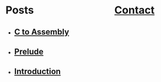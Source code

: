 # Posts &nbsp; &nbsp; &nbsp; &nbsp; &nbsp; &nbsp; &nbsp; &nbsp; &nbsp; &nbsp; &nbsp; &nbsp; &nbsp; &nbsp; &nbsp; &nbsp; [Contact](posts/contact.md)


- ## **[C to Assembly](posts/c2asm.md)**
- ## **[Prelude](posts/prelude.md)**
- ## **[Introduction](posts/introduction.md)**

